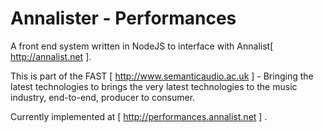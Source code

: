 Annalister - Performances
=========================

A front end system written in NodeJS to interface with Annalist[ http://annalist.net ].

This is part of the FAST [ http://www.semanticaudio.ac.uk ] - Bringing the latest technologies to brings the very latest technologies to the music industry, end-to-end, producer to consumer.

Currently implemented at [ http://performances.annalist.net ] .

